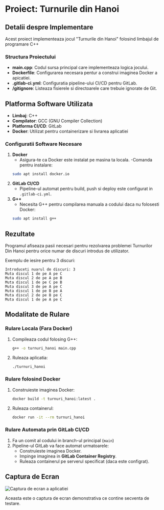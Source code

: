 #   Proiect: Turnurile din Hanoi

## Detalii despre Implementare
Acest proiect implementeaza jocul "Turnurile din Hanoi" folosind limbajul de programare C++

### Structura Proiectului 
- **main.cpp**: Codul sursa principal care implementeaza logica jocului.
- **Dockerfile**: Configurarea necesara pentur a construi imaginea Docker a apicatiei.
- **.gitlab-ci.yml**: Configuratia pipeline-ului CI/CD pentru GitLab.
- **/gitignore**: Listeaza fisierele si directoarele care trebuie ignorate de Git.

## Platforma Software Utilizata
- **Limbaj**: C++
- **Compilator**: GCC (GNU Compiler Collection)
- **Platforma CI/CD**:  GitLab
- **Docker**: Utilizat pentru containerizare si livrarea aplicatiei

### Configuratii Software Necesare
1. **Docker**
    -   Asigura-te ca Docker este instalat pe masina ta locala.
    -Comanda pentru instalare:
     ```bash
     sudo apt install docker.io
     ```
2. **GitLab CI/CD**
    - Pipeline-ul automat pentru build, push si deploy este configurat in `.gitlab-ci.yml`.
3. **G++**
    - Necesita G++ pentru compilarea manuala a codului daca nu folosesti Docker:
    ```bash
    sudo apt install g++
    ```
## Rezultate
Programul afiseaza pasii necesari pentru rezolvarea problemei Turnurilor Din Hanoi pentru orice numar de discuri introdus de utilizator.

Exemplu de iesire pentru 3 discuri:
```
Introduceti nuarul de discuri: 3
Muta discul 1 de pe A pe C
Muta discul 2 de pe A pe B
Muta discul 1 de pe C pe B
Muta discul 3 de pe A pe C
Muta discul 1 de pe B pe A
Muta discul 2 de pe B pe C
Muta discul 1 de pe A pe C
```

## Modalitate de Rulare 

### Rulare Locala (Fara Docker)
1. Compileaza codul folosing G++:
    ```bash
    g++ -o turnuri_hanoi main.cpp
    ```
2. Ruleaza aplicatia:
    ```bash 
    ./turnuri_hanoi
    ```
### Rulare folosind Docker 
1. Construieste imaginea Docker:
    ```bash
    docker build -t turnuri_hanoi:latest .
    ```
2. Ruleaza containerul:
    ```bash
    docker run -it --rm turnuri_hanoi
    ```
### Rulare Automata prin GitLab CI/CD
1. Fa un comit al codului in branch-ul principal (`main`)
2. Pipeline-ul GitLab va face automat urmatoarele:
    - Construieste imaginea Docker.
    - Impinge imaginea in **GitLab Container Registry**.
    - Ruleaza containerul pe serverul specificat (daca este configrat).

## Captura de Ecran
![Captura de ecran a aplicatiei]()

Aceasta este o captura de ecran demonstrativa ce contine secventa de testare.